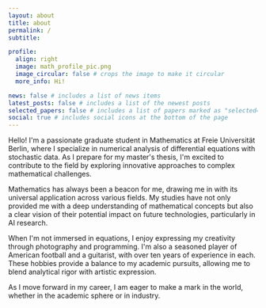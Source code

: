 ```yaml
---
layout: about
title: about
permalink: /
subtitle: 

profile:
  align: right
  image: math_profile_pic.png
  image_circular: false # crops the image to make it circular
  more_info: Hi!

news: false # includes a list of news items
latest_posts: false # includes a list of the newest posts
selected_papers: false # includes a list of papers marked as "selected={true}"
social: true # includes social icons at the bottom of the page
---
```


Hello! I'm a passionate graduate student in Mathematics at Freie Universität Berlin, where I specialize in numerical analysis of differential equations with stochastic data. As I prepare for my master's thesis, I'm excited to contribute to the field by exploring innovative approaches to complex mathematical challenges.

Mathematics has always been a beacon for me, drawing me in with its universal application across various fields. My studies have not only provided me with a deep understanding of mathematical concepts but also a clear vision of their potential impact on future technologies, particularly in AI research.

When I'm not immersed in equations, I enjoy expressing my creativity through photography and programming. I'm also a seasoned player of American football and a guitarist, with over ten years of experience in each. These hobbies provide a balance to my academic pursuits, allowing me to blend analytical rigor with artistic expression.

As I move forward in my career, I am eager to make a mark in the world, whether in the academic sphere or in industry.
